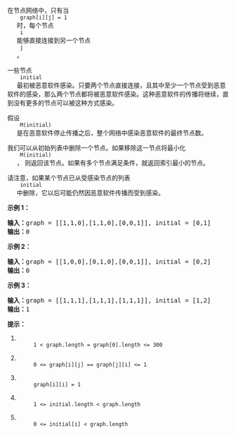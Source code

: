 <html>
 <body>
  <p>
   在节点网络中，只有当
   <code>
    graph[i][j] = 1
   </code>
   时，每个节点
   <code>
    i
   </code>
   能够直接连接到另一个节点
   <code>
    j
   </code>
   。
  </p>
  <p>
   一些节点
   <code>
    initial
   </code>
   最初被恶意软件感染。只要两个节点直接连接，且其中至少一个节点受到恶意软件的感染，那么两个节点都将被恶意软件感染。这种恶意软件的传播将继续，直到没有更多的节点可以被这种方式感染。
  </p>
  <p>
   假设
   <code>
    M(initial)
   </code>
   是在恶意软件停止传播之后，整个网络中感染恶意软件的最终节点数。
  </p>
  <p>
   我们可以从初始列表中删除一个节点。如果移除这一节点将最小化
   <code>
    M(initial)
   </code>
   ， 则返回该节点。如果有多个节点满足条件，就返回索引最小的节点。
  </p>
  <p>
   请注意，如果某个节点已从受感染节点的列表
   <code>
    initial
   </code>
   中删除，它以后可能仍然因恶意软件传播而受到感染。
  </p>
  <p>
  </p>
  <ol>
  </ol>
  <p>
   <strong>
    示例 1：
   </strong>
  </p>
  <pre><strong>输入：</strong>graph = [[1,1,0],[1,1,0],[0,0,1]], initial = [0,1]
<strong>输出：</strong>0
</pre>
  <p>
   <strong>
    示例 2：
   </strong>
  </p>
  <pre><strong>输入：</strong>graph = [[1,0,0],[0,1,0],[0,0,1]], initial = [0,2]
<strong>输出：</strong>0
</pre>
  <p>
   <strong>
    示例 3：
   </strong>
  </p>
  <pre><strong>输入：</strong>graph = [[1,1,1],[1,1,1],[1,1,1]], initial = [1,2]
<strong>输出：</strong>1
</pre>
  <p>
  </p>
  <p>
   <strong>
    提示：
   </strong>
  </p>
  <ol>
   <li>
    <code>
     1 &lt; graph.length = graph[0].length &lt;= 300
    </code>
   </li>
   <li>
    <code>
     0 &lt;= graph[i][j] == graph[j][i] &lt;= 1
    </code>
   </li>
   <li>
    <code>
     graph[i][i] = 1
    </code>
   </li>
   <li>
    <code>
     1 &lt;= initial.length &lt; graph.length
    </code>
   </li>
   <li>
    <code>
     0 &lt;= initial[i] &lt; graph.length
    </code>
   </li>
  </ol>
 </body>
</html>